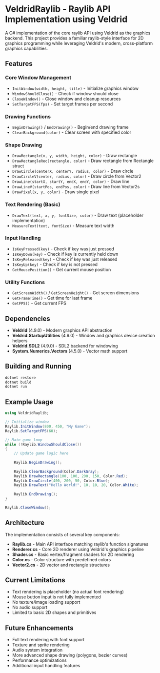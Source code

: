 # VeldridRaylib - Raylib API Implementation using Veldrid

A C# implementation of the core raylib API using Veldrid as the graphics backend. This project provides a familiar raylib-style interface for 2D graphics programming while leveraging Veldrid's modern, cross-platform graphics capabilities.

## Features

### Core Window Management
- `InitWindow(width, height, title)` - Initialize graphics window
- `WindowShouldClose()` - Check if window should close
- `CloseWindow()` - Close window and cleanup resources
- `SetTargetFPS(fps)` - Set target frames per second

### Drawing Functions
- `BeginDrawing()` / `EndDrawing()` - Begin/end drawing frame
- `ClearBackground(color)` - Clear screen with specified color

### Shape Drawing
- `DrawRectangle(x, y, width, height, color)` - Draw rectangle
- `DrawRectangleRec(rectangle, color)` - Draw rectangle from Rectangle struct
- `DrawCircle(centerX, centerY, radius, color)` - Draw circle
- `DrawCircleV(center, radius, color)` - Draw circle from Vector2
- `DrawLine(startX, startY, endX, endY, color)` - Draw line
- `DrawLineV(startPos, endPos, color)` - Draw line from Vector2s
- `DrawPixel(x, y, color)` - Draw single pixel

### Text Rendering (Basic)
- `DrawText(text, x, y, fontSize, color)` - Draw text (placeholder implementation)
- `MeasureText(text, fontSize)` - Measure text width

### Input Handling
- `IsKeyPressed(key)` - Check if key was just pressed
- `IsKeyDown(key)` - Check if key is currently held down
- `IsKeyReleased(key)` - Check if key was just released
- `IsKeyUp(key)` - Check if key is not pressed
- `GetMousePosition()` - Get current mouse position

### Utility Functions
- `GetScreenWidth()` / `GetScreenHeight()` - Get screen dimensions
- `GetFrameTime()` - Get time for last frame
- `GetFPS()` - Get current FPS

## Dependencies

- **Veldrid** (4.9.0) - Modern graphics API abstraction
- **Veldrid.StartupUtilities** (4.9.0) - Window and graphics device creation helpers
- **Veldrid.SDL2** (4.9.0) - SDL2 backend for windowing
- **System.Numerics.Vectors** (4.5.0) - Vector math support

## Building and Running

```bash
dotnet restore
dotnet build
dotnet run
```

## Example Usage

```csharp
using VeldridRaylib;

// Initialize window
Raylib.InitWindow(800, 450, "My Game");
Raylib.SetTargetFPS(60);

// Main game loop
while (!Raylib.WindowShouldClose())
{
    // Update game logic here
    
    Raylib.BeginDrawing();
    
    Raylib.ClearBackground(Color.DarkGray);
    Raylib.DrawRectangle(100, 100, 200, 150, Color.Red);
    Raylib.DrawCircle(400, 200, 50, Color.Blue);
    Raylib.DrawText("Hello World!", 10, 10, 20, Color.White);
    
    Raylib.EndDrawing();
}

Raylib.CloseWindow();
```

## Architecture

The implementation consists of several key components:

- **Raylib.cs** - Main API interface matching raylib's function signatures
- **Renderer.cs** - Core 2D renderer using Veldrid's graphics pipeline
- **Shader.cs** - Basic vertex/fragment shaders for 2D rendering
- **Color.cs** - Color structure with predefined colors
- **Vector2.cs** - 2D vector and rectangle structures

## Current Limitations

- Text rendering is placeholder (no actual font rendering)
- Mouse button input is not fully implemented
- No texture/image loading support
- No audio support
- Limited to basic 2D shapes and primitives

## Future Enhancements

- Full text rendering with font support
- Texture and sprite rendering
- Audio system integration
- More advanced shape drawing (polygons, bezier curves)
- Performance optimizations
- Additional input handling features
